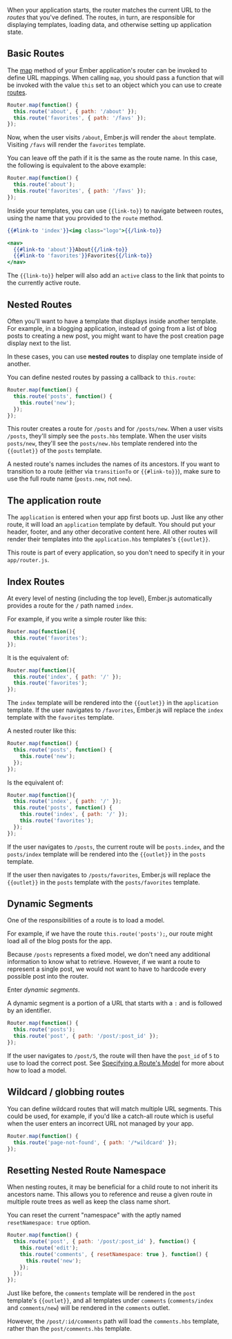 When your application starts, the router matches the current URL to the _routes_
that you've defined. The routes, in turn, are responsible for displaying
templates, loading data, and otherwise setting up application state.

## Basic Routes

The [map](http://emberjs.com/api/classes/Ember.Router.html#method_map) method
of your Ember application's router can be invoked to define URL mappings. When
calling `map`, you should pass a function that will be invoked with the value
`this` set to an object which you can use to create
[routes](../defining-your-routes/).

```app/router.js
Router.map(function() {
  this.route('about', { path: '/about' });
  this.route('favorites', { path: '/favs' });
});
```

Now, when the user visits `/about`, Ember.js will render the `about`
template. Visiting `/favs` will render the `favorites` template.

You can leave off the path if it is the same as the route
name. In this case, the following is equivalent to the above example:

```app/router.js
Router.map(function() {
  this.route('about');
  this.route('favorites', { path: '/favs' });
});
```

Inside your templates, you can use `{{link-to}}` to navigate between
routes, using the name that you provided to the `route` method.

```handlebars
{{#link-to 'index'}}<img class="logo">{{/link-to}}

<nav>
  {{#link-to 'about'}}About{{/link-to}}
  {{#link-to 'favorites'}}Favorites{{/link-to}}
</nav>
```

The `{{link-to}}` helper will also add an `active` class to the link that
points to the currently active route.

## Nested Routes

Often you'll want to have a template that displays inside another template.
For example, in a blogging application, instead of going from a list of blog
posts to creating a new post, you might want to have the post creation page
display next to the list.

In these cases, you can use **nested routes** to display one template inside
of another.

You can define nested routes by passing a callback to `this.route`:

```app/router.js
Router.map(function() {
  this.route('posts', function() {
    this.route('new');
  });
});
```

This router creates a route for `/posts` and for `/posts/new`. When a user
visits `/posts`, they'll simply see the `posts.hbs` template. When the user
visits `posts/new`, they'll see the `posts/new.hbs` template rendered into the
`{{outlet}}` of the `posts` template.

A nested route's names includes the names of its ancestors.
If you want to transition to a route (either
via `transitionTo` or `{{#link-to}}`), make sure to use the full route
name (`posts.new`, not `new`).

## The application route

The `application` is entered when your app first boots up. Just like any
other route, it will load an `application` template by default.
You should put your header, footer, and any other decorative content
here. All other routes will render
their templates into the `application.hbs` templates's `{{outlet}}`.

This route is part of every application, so you don't need to
specify it in your `app/router.js`.

## Index Routes

At every level of nesting (including the top level), Ember.js
automatically provides a route for the `/` path named `index`.

For example, if you write a simple router like this:

```app/router.js
Router.map(function(){
  this.route('favorites');
});
```

It is the equivalent of:

```app/router.js
Router.map(function(){
  this.route('index', { path: '/' });
  this.route('favorites');
});
```

The `index` template will be rendered into the `{{outlet}}` in the
`application` template. If the user navigates to `/favorites`,
Ember.js will replace the `index` template with the `favorites`
template.

A nested router like this:

```app/router.js
Router.map(function() {
  this.route('posts', function() {
    this.route('new');
  });
});
```

Is the equivalent of:

```app/router.js
Router.map(function(){
  this.route('index', { path: '/' });
  this.route('posts', function() {
    this.route('index', { path: '/' });
    this.route('favorites');
  });
});
```

If the user navigates to `/posts`, the current route will be
`posts.index`, and the `posts/index` template
will be rendered into the `{{outlet}}` in the `posts` template.

If the user then navigates to `/posts/favorites`, Ember.js will
replace the `{{outlet}}` in the `posts` template with the
`posts/favorites` template.

## Dynamic Segments

One of the responsibilities of a route is to load a model.

For example, if we have the route `this.route('posts');`, our
route might load all of the blog posts for the app.

Because `/posts` represents a fixed model, we don't need any
additional information to know what to retrieve.  However, if we want a route
to represent a single post, we would not want to have to hardcode every
possible post into the router.

Enter _dynamic segments_.

A dynamic segment is a portion of a URL that starts with a `:` and is
followed by an identifier.

```app/router.js
Router.map(function() {
  this.route('posts');
  this.route('post', { path: '/post/:post_id' });
});
```

If the user navigates to `/post/5`, the route will then have the `post_id` of
`5` to use to load the correct post. See [Specifying a Route's
Model](../specifying-a-routes-model) for
more about how to load a model.

## Wildcard / globbing routes

You can define wildcard routes that will match multiple URL segments. This could be used, for example,
if you'd like a catch-all route which is useful when the user enters an incorrect URL not managed
by your app.

```app/router.js
Router.map(function() {
  this.route('page-not-found', { path: '/*wildcard' });
});
```

## Resetting Nested Route Namespace

When nesting routes, it may be beneficial for a child route to not inherit its ancestors name. This allows you to reference and reuse a given route in multiple route trees as well as keep the class name short.

You can reset the current "namespace" with the aptly named `resetNamespace: true` option.

```app/router.js
Router.map(function() {
  this.route('post', { path: '/post/:post_id' }, function() {
    this.route('edit');
    this.route('comments', { resetNamespace: true }, function() {
      this.route('new');
    });
  });
});
```

Just like before, the `comments` template will be rendered in the `post`
template's `{{outlet}}`, and all templates under `comments` (`comments/index`
and `comments/new`) will be rendered in the `comments` outlet.

However, the `/post/:id/comments` path will load the `comments.hbs` template,
rather than the `post/comments.hbs` template.
